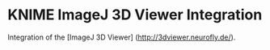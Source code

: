 KNIME ImageJ 3D Viewer Integration
===================================

Integration of the [ImageJ 3D Viewer] (http://3dviewer.neurofly.de/).
